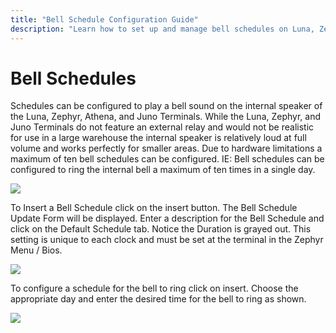 ```yaml
---
title: "Bell Schedule Configuration Guide"
description: "Learn how to set up and manage bell schedules on Luna, Zephyr, Athena, and Juno terminals, including hardware limitations and setup steps."
---
```


# Bell Schedules

Schedules can be configured to play a bell sound on the internal speaker of the Luna, Zephyr, Athena, and Juno Terminals. While the Luna, Zephyr, and Juno Terminals do not feature an external relay and would not be realistic for use in a large warehouse the internal speaker is relatively loud at full volume and works perfectly for smaller areas. Due to hardware limitations a maximum of ten bell schedules can be configured. IE: Bell schedules can be configured to ring the internal bell a maximum of ten times in a single day.

![](/img/ZK_Bells2.gif)

To Insert a Bell Schedule click on the insert button. The Bell Schedule Update Form will be displayed. Enter a description for the Bell Schedule and click on the Default Schedule tab. Notice the Duration is grayed out. This setting is unique to each clock and must be set at the terminal in the Zephyr Menu / Bios.

![](/img/ZK_Bells1.gif)

To configure a schedule for the bell to ring click on insert. Choose the appropriate day and enter the desired time for the bell to ring as shown.

![](/img/ZK_Bells1.gif)

